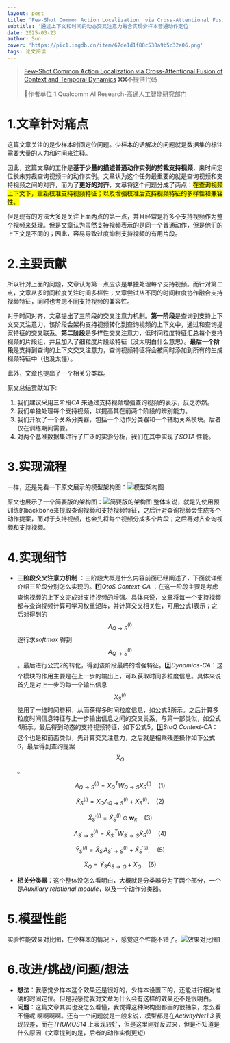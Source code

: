 ```yaml
---
layout: post
title: 'Few-Shot Common Action Localization  via Cross-Attentional Fusion of Context and Temporal Dynamics ICCV 2023'
subtitle: '通过上下文和时间的动态交叉注意力融合实现少样本普通动作定位'
date: 2025-03-23
author: Sun
cover: 'https://pic1.imgdb.cn/item/67de1d1f88c538a9b5c32a06.png'
tags: 论文阅读
---
```


> [Few-Shot Common Action Localization  via Cross-Attentional Fusion of Context and Temporal Dynamics](https://openaccess.thecvf.com/content/ICCV2023/papers/Lee_Few-Shot_Common_Action_Localization_via_Cross-Attentional_Fusion_of_Context_and_ICCV_2023_paper.pdf)
> ❌❌不提供代码
> 
> 📌作者单位
> 1.Qualcomm AI Research-高通人工智能研究部门

# 1.文章针对痛点

这篇文章关注的是少样本时间定位问题。少样本的话解决的问题就是数据集的标注需要大量的人力和时间来注释。

因此，这篇文章的工作是**基于少量的描述普通动作实例的剪裁支持视频**，来时间定位长未剪裁查询视频中的动作实例。文章认为这个任务最重要的就是查询视频和支持视频之间的对齐，而为了**更好的对齐**，文章将这个问题分成了两点：<mark>在查询视频上下文下，重新校准支持视频特征；以及增强校准后支持视频特征的多样性和兼容性。</mark>

但是现有的方法大多是关注上面两点的第一点，并且经常是将多个支持视频作为整个视频来处理。但是文章认为虽然支持视频表示的是同一个普通动作，但是他们的上下文是不同的；因此，容易导致过度抑制支持视频的有用片段。

# 2.主要贡献

所以针对上面的问题，文章认为第一点应该是单独处理每个支持视频。而针对第二点，文章从多时间粒度关注时间多样性；文章尝试从不同的时间粒度协作融合支持视频特征，同时也考虑不同支持视频的兼容性。

对于时间对齐，文章提出了三阶段的交叉注意力机制。**第一阶段**是查询到支持上下文交叉注意力，该阶段会架构支持视频转化到查询视频的上下文中，通过和查询提案特征的交叉联系。**第二阶段**是多样性交叉注意力，低时间粒度特征汇总每个支持视频的片段组，并且加入了细粒度片段级特征（没太明白什么意思）。**最后一个阶段**是支持到查询的上下文交叉注意力，查询视频特征将会被同时添加到所有的生成视频特征中（也没太懂）。

此外，文章也提出了一个相关分类器。

原文总结贡献如下:

1. 我们建议采用三阶段*CA* 来通过支持视频增强查询视频的表示，反之亦然。
2. 我们单独处理每个支持视频，以提高其在前两个阶段的辨别能力。
3. 我们开发了一个关系分类器，包括一个动作分类器和一个辅助关系模块。后者仅在训练期间需要。
4. 对两个基准数据集进行了广泛的实验分析，我们在其中实现了*SOTA* 性能。

# 3.实现流程

一样，还是先看一下原文展示的模型架构图：![模型架构图](https://pic1.imgdb.cn/item/67de264d88c538a9b5c32d31.png)

原文也展示了一个简要版的架构图：![简要版的架构图](https://pic1.imgdb.cn/item/67de263f88c538a9b5c32d25.png)
整体来说，就是先使用预训练的backbone来提取查询视频和支持视频特征，之后针对查询视频会生成多个动作提案，而对于支持视频，也会先将每个视频分成多个片段；之后再对齐查询视频和支持视频。

# 4.实现细节

* **三阶段交叉注意力机制** ：三阶段大概是什么内容前面已经阐述了，下面就详细介绍三阶段分别怎么实现的。1️⃣*QtoS Context-CA* ：在这一阶段主要是考虑查询视频的上下文完成对支持视频的增强。具体来说，文章将每一个支持视频都与查询视频计算可学习权重矩阵，并计算交叉相关性，可用公式1表示；之后对得到的$$ \Lambda_{Q\to S}^{(l)}$$逐行求*softmax* 得到$$A_{Q\to S}^{(l)}$$。最后进行公式2的转化，得到该阶段最终的增强特征。2️⃣*Dynamics-CA*：这个模块的作用主要是在上一步的输出上，可以获取时间多粒度信息。具体来说首先是对上一步的每一个输出信息$$X_{S}^{(l)}$$使用了一维时间卷积，从而获得多时间粒度信息，如公式3所示。之后计算多粒度时间信息特征与上一步输出信息之间的交叉关系，与第一部类似，如公式4所示。最后得到动态的支持视频特征，如下公式5。3️⃣*StoQ Context-CA*：这个也是和前面类似，先计算交叉注意力，之后就是相乘残差操作如下公式6，最后得到查询提案$$\tilde{X}_Q$$。
  
  $$
  \Lambda_{Q\to S}^{(l)}=X_{Q}^{T}W_{Q\to S}X_{S}^{(l)} \quad(1)
  $$
  
  $$
  \tilde{X}_{S}^{(l)}=X_{Q}A_{Q\to S}^{(l)}+X_{S}^{(l)}. \quad(2)
  $$
  
  $$
  \tilde{X}_{S^{\prime}}^{(l)}=\tilde{X}_S^{(l)}\odot\mathbf{w}_k \quad(3)
  $$
  
  $$
  \Lambda_{S^{\prime}\to S}^{(l)}=\tilde{X}_{S^{\prime}}^{T}W_{S^{\prime}\to S}\tilde{X}_{S}^{(l)} \quad(4)
  $$
  
  $$
  \tilde{Y}_{S}^{(l)}=\tilde{X}_{S^{\prime}}A_{S^{\prime}\to S}^{(l)}+\tilde{X}_{S}^{\prime(l)},  \quad(5)
  $$
  
  $$
  \tilde{X}_Q=\tilde{Y}_SA_{S\to Q}+X_Q  \quad(6)
  $$
* **相关分类器**：这个整体没怎么看明白，大概就是分类器分为了两个部分，一个是*Auxiliary relational module*，以及一个动作分类器。


# 5.模型性能

实验性能效果对比图，在少样本的情况下，感觉这个性能不错了。![效果对比图1](https://pic1.imgdb.cn/item/67e2113d0ba3d5a1d7e2d21c.png)


# 6.改进/挑战/问题/想法

* **想法**：我感觉少样本这个效果还是很好的，少样本设置下的，还能进行相对准确的时间定位。但是我感觉我对文章为什么会有这样的效果还不是很明白。
* **问题**：这篇文章其实也没怎么看懂，我觉得这种架构图都画的很抽象，怎么看不懂呢 啊啊啊啊。还有一个问题就是一般来说，模型都是在*ActivityNet1.3* 表现较差，而在*THUMOS14* 上表现较好，但是这里刚好反过来，但是不知道是什么原因（文章提到的是，后者的动作实例更短）

